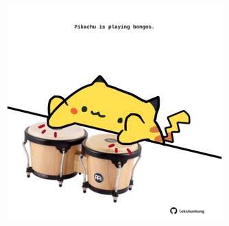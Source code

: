 <!-- built at 11/08/2025, 16:00:38 UTC -->
<p align="center">
  <img width="500" height="500" src="./ReadmeImage.svg">
</p>
